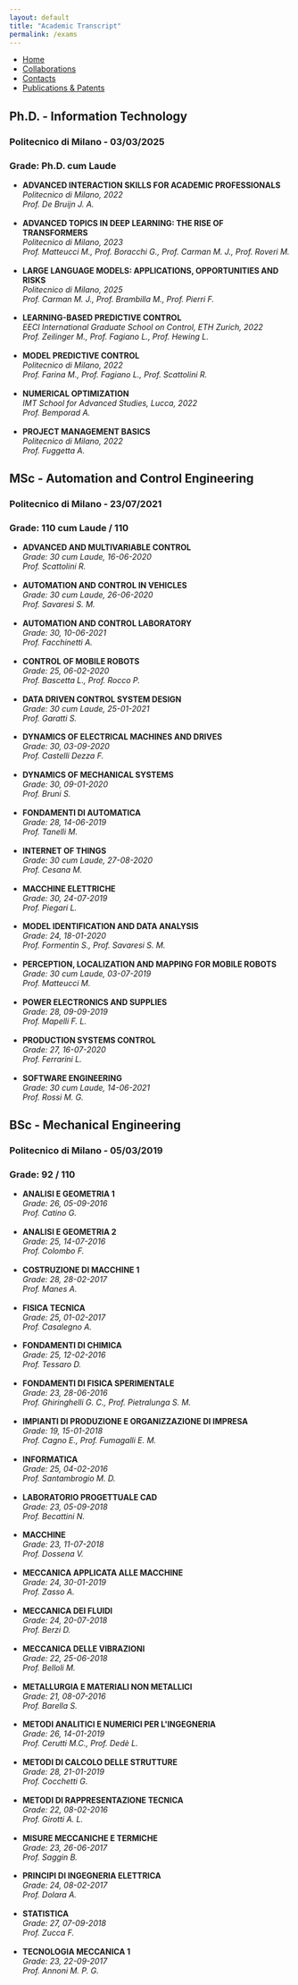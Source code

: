 ```yaml
---
layout: default
title: "Academic Transcript"
permalink: /exams
---
```


<style>
  #phd ul > li {
    margin-bottom: 1.2em;
  }
</style>

<style>
  #msc ul > li {
    margin-bottom: 1.2em;
  }
</style>

<style>
  #bachelor ul > li {
    margin-bottom: 1.2em;
  }
</style>


<nav>
  <ul>
    <li><a href="{{ site.baseurl }}/">Home</a></li>
    <li><a href="{{ site.baseurl }}/collaborations">Collaborations</a></li>
    <li><a href="{{ site.baseurl }}/contacts">Contacts</a></li>
    <li><a href="{{ site.baseurl }}/publications">Publications & Patents</a></li>
  </ul>
</nav>

<section id="phd">
  <h2>Ph.D. - Information Technology</h2>
  <h3>Politecnico di Milano - 03/03/2025</h3>
  <h3>Grade: Ph.D. cum Laude</h3>

  <ul>
  <li>
      <strong>ADVANCED INTERACTION SKILLS FOR ACADEMIC PROFESSIONALS</strong><br>
      <em>Politecnico di Milano, 2022</em><br>
      <em>Prof. De Bruijn J. A.</em>
  </li>
  <li>
      <strong>ADVANCED TOPICS IN DEEP LEARNING: THE RISE OF TRANSFORMERS</strong><br>
      <em>Politecnico di Milano, 2023</em><br>
      <em>Prof. Matteucci M., Prof. Boracchi G., Prof. Carman M. J., Prof. Roveri M.</em>
  </li>
  <li>
    <strong>LARGE LANGUAGE MODELS: APPLICATIONS, OPPORTUNITIES AND RISKS</strong><br>
    <em>Politecnico di Milano, 2025</em><br>
    <em>Prof. Carman M. J., Prof. Brambilla M., Prof. Pierri F.</em>
  </li>
  <li>
      <strong>LEARNING-BASED PREDICTIVE CONTROL</strong><br>
      <em>EECI International Graduate School on Control, ETH Zurich, 2022</em><br>
      <em>Prof. Zeilinger M., Prof. Fagiano L., Prof. Hewing L.</em>
  </li>
  <li>
    <strong>MODEL PREDICTIVE CONTROL</strong><br>
    <em>Politecnico di Milano, 2022</em><br>
    <em>Prof. Farina M., Prof. Fagiano L., Prof. Scattolini R.</em>
  </li>
  <li>
    <strong>NUMERICAL OPTIMIZATION</strong><br>
    <em>IMT School for Advanced Studies, Lucca, 2022</em><br>
    <em>Prof. Bemporad A.</em>
  </li>
  <li>
    <strong>PROJECT MANAGEMENT BASICS</strong><br>
    <em>Politecnico di Milano, 2022</em><br>
    <em>Prof. Fuggetta A.</em>
  </li>
  </ul>
</section>

<section id="msc">
  <h2>MSc - Automation and Control Engineering</h2>
  <h3>Politecnico di Milano - 23/07/2021</h3>
  <h3>Grade: 110 cum Laude / 110</h3>

  <ul>
  <li>
      <strong>ADVANCED AND MULTIVARIABLE CONTROL</strong><br>
      <em>Grade: 30 cum Laude, 16-06-2020</em><br>
      <em>Prof. Scattolini R.</em>
  </li>
  <li>
      <strong>AUTOMATION AND CONTROL IN VEHICLES</strong><br>
      <em>Grade: 30 cum Laude, 26-06-2020</em><br>
      <em>Prof. Savaresi S. M.</em>
  </li>
  <li>
      <strong>AUTOMATION AND CONTROL LABORATORY</strong><br>
      <em>Grade: 30, 10-06-2021</em><br>
      <em>Prof. Facchinetti A.</em>
  </li>
  <li>
      <strong>CONTROL OF MOBILE ROBOTS</strong><br>
      <em>Grade: 25, 06-02-2020</em><br>
      <em>Prof. Bascetta L., Prof. Rocco P.</em>
  </li>
  <li>
      <strong>DATA DRIVEN CONTROL SYSTEM DESIGN</strong><br>
      <em>Grade: 30 cum Laude, 25-01-2021</em><br>
      <em>Prof. Garatti S.</em>
  </li>
  <li>
      <strong>DYNAMICS OF ELECTRICAL MACHINES AND DRIVES</strong><br>
      <em>Grade: 30, 03-09-2020</em><br>
      <em>Prof. Castelli Dezza F.</em>
  </li>
  <li>
    <strong>DYNAMICS OF MECHANICAL SYSTEMS</strong><br>
    <em>Grade: 30, 09-01-2020</em><br>
    <em>Prof. Bruni S.</em>
  </li>
  <li>
      <strong>FONDAMENTI DI AUTOMATICA</strong><br>
      <em>Grade: 28, 14-06-2019</em><br>
      <em>Prof. Tanelli M.</em>
  </li>
  <li>
    <strong>INTERNET OF THINGS</strong><br>
    <em>Grade: 30 cum Laude, 27-08-2020</em><br>
    <em>Prof. Cesana M.</em>
  </li>
  <li>
    <strong>MACCHINE ELETTRICHE</strong><br>
    <em>Grade: 30, 24-07-2019</em><br>
    <em>Prof. Piegari L.</em>
  </li>
  <li>
    <strong>MODEL IDENTIFICATION AND DATA ANALYSIS</strong><br>
    <em>Grade: 24, 18-01-2020</em><br>
    <em>Prof. Formentin S., Prof. Savaresi S. M.</em>
  </li>
  <li>
    <strong>PERCEPTION, LOCALIZATION AND MAPPING FOR MOBILE ROBOTS</strong><br>
    <em>Grade: 30 cum Laude, 03-07-2019</em><br>
    <em>Prof. Matteucci M.</em>
  </li>
  <li>
    <strong>POWER ELECTRONICS AND SUPPLIES</strong><br>
    <em>Grade: 28, 09-09-2019</em><br>
    <em>Prof. Mapelli F. L.</em>
  </li>
  <li>
    <strong>PRODUCTION SYSTEMS CONTROL</strong><br>
    <em>Grade: 27, 16-07-2020</em><br>
    <em>Prof. Ferrarini L.</em>
  </li>
  <li>
    <strong>SOFTWARE ENGINEERING</strong><br>
    <em>Grade: 30 cum Laude, 14-06-2021</em><br>
    <em>Prof. Rossi M. G.</em>
  </li>
  </ul>
</section>

<section id="bachelor">
  <h2>BSc - Mechanical Engineering</h2>
  <h3>Politecnico di Milano - 05/03/2019</h3>
  <h3>Grade: 92 / 110</h3>

  <ul>
  <li>
      <strong>ANALISI E GEOMETRIA 1</strong><br>
      <em>Grade: 26, 05-09-2016</em><br>
      <em>Prof. Catino G.</em>
  </li>
  <li>
      <strong>ANALISI E GEOMETRIA 2</strong><br>
      <em>Grade: 25, 14-07-2016</em><br>
      <em>Prof. Colombo F.</em>
  </li>
  <li>
      <strong>COSTRUZIONE DI MACCHINE 1</strong><br>
      <em>Grade: 28, 28-02-2017</em><br>
      <em>Prof. Manes A.</em>
  </li>
  <li>
      <strong>FISICA TECNICA</strong><br>
      <em>Grade: 25, 01-02-2017</em><br>
      <em>Prof. Casalegno A.</em>
  </li>
  <li>
      <strong>FONDAMENTI DI CHIMICA</strong><br>
      <em>Grade: 25, 12-02-2016</em><br>
      <em>Prof. Tessaro D.</em>
  </li>
  <li>
      <strong>FONDAMENTI DI FISICA SPERIMENTALE</strong><br>
      <em>Grade: 23, 28-06-2016</em><br>
      <em>Prof. Ghiringhelli G. C., Prof. Pietralunga S. M.</em>
  </li>
  <li>
      <strong>IMPIANTI DI PRODUZIONE E ORGANIZZAZIONE DI IMPRESA</strong><br>
      <em>Grade: 19, 15-01-2018</em><br>
      <em>Prof. Cagno E., Prof. Fumagalli E. M.</em>
  </li>
  <li>
      <strong>INFORMATICA</strong><br>
      <em>Grade: 25, 04-02-2016</em><br>
      <em>Prof. Santambrogio M. D.</em>
  </li>
  <li>
      <strong>LABORATORIO PROGETTUALE CAD</strong><br>
      <em>Grade: 23, 05-09-2018</em><br>
      <em>Prof. Becattini N.</em>
  </li>
  <li>
      <strong>MACCHINE</strong><br>
      <em>Grade: 23, 11-07-2018</em><br>
      <em>Prof. Dossena V.</em>
  </li>
  <li>
      <strong>MECCANICA APPLICATA ALLE MACCHINE</strong><br>
      <em>Grade: 24, 30-01-2019</em><br>
      <em>Prof. Zasso A.</em>
  </li>
  <li>
      <strong>MECCANICA DEI FLUIDI</strong><br>
      <em>Grade: 24, 20-07-2018</em><br>
      <em>Prof. Berzi D.</em>
  </li>
  <li>
      <strong>MECCANICA DELLE VIBRAZIONI</strong><br>
      <em>Grade: 22, 25-06-2018</em><br>
      <em>Prof. Belloli M.</em>
  </li>
  <li>
      <strong>METALLURGIA E MATERIALI NON METALLICI</strong><br>
      <em>Grade: 21, 08-07-2016</em><br>
      <em>Prof. Barella S.</em>
  </li>
  <li>
      <strong>METODI ANALITICI E NUMERICI PER L'INGEGNERIA</strong><br>
      <em>Grade: 26, 14-01-2019</em><br>
      <em>Prof. Cerutti M.C., Prof. Dedè L.</em>
  </li>
  <li>
      <strong>METODI DI CALCOLO DELLE STRUTTURE</strong><br>
      <em>Grade: 28, 21-01-2019</em><br>
      <em>Prof. Cocchetti G.</em>
  </li>
  <li>
      <strong>METODI DI RAPPRESENTAZIONE TECNICA</strong><br>
      <em>Grade: 22, 08-02-2016</em><br>
      <em>Prof. Girotti A. L.</em>
  </li>
  <li>
      <strong>MISURE MECCANICHE E TERMICHE</strong><br>
      <em>Grade: 23, 26-06-2017</em><br>
      <em>Prof. Saggin B.</em>
  </li>
  <li>
      <strong>PRINCIPI DI INGEGNERIA ELETTRICA</strong><br>
      <em>Grade: 24, 08-02-2017</em><br>
      <em>Prof. Dolara A.</em>
  </li>
  <li>
      <strong>STATISTICA</strong><br>
      <em>Grade: 27, 07-09-2018</em><br>
      <em>Prof. Zucca F.</em>
  </li>
  <li>
      <strong>TECNOLOGIA MECCANICA 1</strong><br>
      <em>Grade: 23, 22-09-2017</em><br>
      <em>Prof. Annoni M. P. G.</em>
  </li>
  </ul>
</section>
